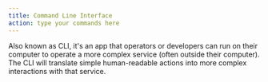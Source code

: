 ```yaml
---
title: Command Line Interface
action: type your commands here
---
```


Also known as CLI, it's an app that operators or developers can run on their computer to operate a more complex service (often outside their computer). The CLI will translate simple human-readable actions into more complex interactions with that service.
